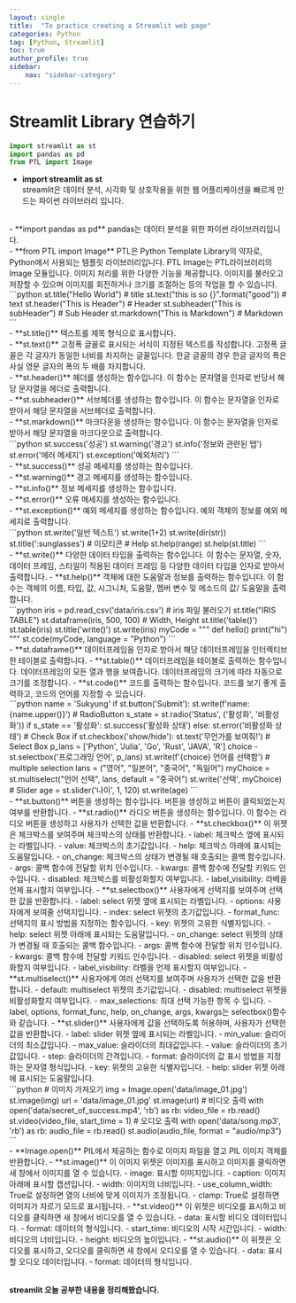 ```yaml
---
layout: single
title:  "To practice creating a Streamlit web page"
categories: Python
tag: [Python, Streamlit]
toc: true
author_profile: true
sidebar:
    nav: "sidebar-category"
---
```


# Streamlit Library 연습하기

```python
import streamlit as st
import pandas as pd
from PTL import Image
```
- **import streamlit as st**   
streamlit은 데이터 분석, 시각화 및 상호작용을 위한 웹 어플리케이션을 빠르게 만드는 파이썬 라이브러리 입니다.   
<br/>  
- **import pandas as pd**   
pandas는 데이터 분석을 위한 파이썬 라이브러리입니다.   
<br/>
- **from PTL import Image**   
PTL은 Python Template Library의 약자로, Python에서 사용되는 템플릿 라이브러리입니다.   
PTL Image는 PTL라이브러리의 Image 모듈입니다. 이미지 처리를 위한 다양한 기능을 제공합니다.   
이미지를 불러오고 저장할 수 있으며 이미지를 회전하거나 크기를 조절하는 등의 작업을 할 수 있습니다.   
<br/>
```python
st.title("Hello World") # title
st.text("this is so {}".format("good")) # text
st.header("This is Header") # Header
st.subheader("This is subHeader") # Sub Header
st.markdown("This is Markdown") # Markdown
```
<br/>
- **st.title()**   
텍스트를 제목 형식으로 표시합니다.
<br/>
- **st.text()**   
고정폭 글꼴로 표시되는 서식이 지정된 텍스트를 작성합니다.   
고정폭 글꼴은 각 글자가 동일한 너비를 차지하는 글꼴입니다. 한글 글꼴의 경우 한글 글자의 폭은 사실 영문 글자의 폭의 두 배를 차지합니다.
<br/>
- **st.header()**   
헤더를 생성하는 함수입니다. 이 함수는 문자열을 인자로 반당서 해당 문자열을 헤더로 출력합니다.
<br/>
- **st.subheader()**   
서브헤더를 생성하는 함수입니다. 이 함수는 문자열을 인자로 받아서 해당 문자열을 서브헤더로 출력합니다.
<br/>
- **st.markdown()**   
마크다운을 생성하는 함수입니다. 이 함수는 문자열을 인자로 받아서 해당 문자열을 마크다운으로 출력합니다.   
<br/>
```python
st.success('성공')
st.warning('경고')
st.info('정보와 관련된 탭')
st.error('에러 메세지')
st.exception('예외처리')
```
<br/>
- **st.success()**   
성공 메세지를 생성하는 함수입니다.
<br/>
- **st.warning()**   
경고 메세지를 생성하는 함수입니다.
<br/>
- **st.info()**   
정보 메세지를 생성하는 함수입니다.
<br/>
- **st.error()**   
오류 메세지를 생성하는 함수입니다.
<br/>
- **st.exception()**   
예외 메세지를 생성하는 함수입니다. 예외 객체의 정보를 예외 메세지로 출력합니다.   
<br/>
```python
st.write('일반 텍스트')
st.write(1+2)
st.write(dir(str))
st.title(':sunglasses') # 이모티콘
# Help
st.help(range)
st.help(st.title)
```
<br/>
- **st.write()**   
다양한 데이터 타입을 출력하는 함수입니다.   
이 함수는 문자열, 숫자, 데이터 프레임, 스타일이 적용된 데이터 프레임 등 다양한 데이터 타입을 인자로 받아서 출력합니다.   
- **st.help()**   
객체에 대한 도움말과 정보를 출력하는 함수입니다.   
이 함수는 객체의 이름, 타입, 값, 시그니처, 도움말, 멤버 변수 및 메소드의 값/ 도움말을 출력합니다.   
<br/>
```python
iris = pd.read_csv('data/iris.csv') # iris 파일 불러오기
st.title("IRIS TABLE")
st.dataframe(iris, 500, 100) # Width, Height
st.title('table()')
st.table(iris)
st.title('write()')
st.write(iris)
myCode = """
def hello()
    print("hi")
"""
st.code(myCode, language = "Python")
```
<br/>
- **st.dataframe()**   
데이터프레임을 인자로 받아서 해당 데이터프레임을 인터렉티브한 테이블로 출력합니다.   
- **st.table()**   
데이터프레임을 테이블로 출력하는 함수입니다.   
데이터프레임의 모든 열과 행을 보여줍니다.   
데이터프레임의 크기에 따라 자동으로 크기를 조정합니다.   
- **st.code()**   
코드를 출력하는 함수입니다. 코드를 보기 좋게 출력하고, 코드의 언어를 지정할 수 있습니다.   
<br/>
```python
name = 'Sukyung'
if st.button('Submit'):
    st.write(f'name: {name.upper()}')
# RadioButton
s_state = st.radio('Status', ('활성화', '비활성화'))
if s_state == '활성화':
    st.success('활성화 상태')
else:
    st.error('비활성화 상태')
# Check Box
if st.checkbox('show/hide'):
    st.text('무언가를 보여줘!')
# Select Box
p_lans = ['Python', 'Julia', 'Go', 'Rust', 'JAVA', 'R']
choice - st.selectbox('프로그래밍 언어', p_lans)
st.write(f'{choice} 언어를 선택함')
# multiple selection
lans = ("영어", "일본어", "중국어", "독일어")
myChoice = st.multiselect("언어 선택", lans, default = "중국어")
st.write('선택', myChoice)
# Slider
age = st.slider('나이', 1, 120)
st.write(age)
```
<br/>
- **st.button()**   
버튼을 생성하는 함수입니다. 버튼을 생성하고 버튼이 클릭되었는지 여부를 반환합니다.   
- **st.radio()**   
라디오 버튼을 생성하는 함수입니다. 이 함수는 라디오 버튼을 생성하고 사용자가 선택한 값을 반환합니다.   
- **st.checkbox()**   
이 위젯은 체크박스를 보여주며 체크박스의 상태를 반환합니다.    
    - label: 체크박스 옆에 표시되는 라벨입니다.
    - value: 체크박스의 초기값입니다.
    - help: 체크박스 아래에 표시되는 도움말입니다.
    - on_change: 체크박스의 상태가 변경될 때 호출되는 콜백 함수입니다.
    - args: 콜백 함수에 전달할 위치 인수입니다.
    - kwargs: 콜백 함수에 전달할 키워드 인수입니다.
    - disabled: 체크박스를 비활성화할지 여부입니다.
    - label_visibility: 라베을 언제 표시할지 여부입니다.   
- **st.selectbox()**   
사용자에게 선택지를 보여주며 선택한 값을 반환합니다.
    - label: select 위젯 옆에 표시되는 라벨입니다.
    - options: 사용자에게 보여줄 선택지입니다.
    - index: select 위젯의 초기값입니다.
    - format_func: 선택지의 표시 방법을 지정하는 함수입니다.
    - key: 위젯의 고유한 식별자입니다.
    - help: select 위젯 아래에 표시되는 도움말입니다.
    - on_change: select 위젯의 상태가 변경될 때 호출되는 콜백 함수입니다.
    - args: 콜백 함수에 전달할 위치 인수입니다.
    - kwargs: 콜백 함수에 전달할 키워드 인수입니다.
    - disabled: select 위젯을 비활성화할지 여부입니다.
    - label_visibility: 라벨을 언제 표시할지 여부입니다.   
- **st.multiselect()**   
사용자에게 여러 선택지를 보여주며 사용자가 선택한 값을 반환합니다.
    - default: multiselect 위젯의 초기값입니다.
    - disabled: multiselect 위젯을 비활성화할지 여부입니다.
    - max_selections: 최대 선택 가능한 항목 수 입니다.
    - label, options, format_func, help, on_change, args, kwargs는 selectbox()함수와 같습니다.   
- **st.slider()**   
사용자에게 값을 선택하도록 허용하며, 사용자가 선택한 값을 반환합니다.
    - label: slider 위젯 옆에 표시되는 라벨입니다.
    - min_value: 슬라이더의 최소값입니다.
    - max_value: 슬라이더의 최대값입니다.
    - value: 슬라이더의 초기값입니다.
    - step: 슬라이더의 간격입니다.
    - format: 슬라이더의 값 표시 방법을 지정하는 문자열 형식입니다.
    - key: 위젯의 고유한 식별자입니다.
    - help: slider 위젯 아래에 표시되는 도움말입니다.   
<br/>
```python
# 이미지 가져오기
img = Image.open('data/image_01.jpg')
st.image(img)
url = 'data/image_01.jpg'
st.image(url)
# 비디오 출력
with open('data/secret_of_success.mp4', 'rb') as rb:
    video_file = rb.read()
    st.video(video_file, start_time = 1)
# 오디오 출력
with open('data/song.mp3', 'rb') as rb:
    audio_file = rb.read()
    st.audio(audio_file, format = "audio/mp3")
```
<br/>
- **Image.open()**   
PIL에서 제공하는 함수로 이미지 파일을 열고 PIL 이미지 객체를 반환합니다.   
- **st.image()**   
이 이미지 위젯은 이미지를 표시하고 이미지를 클릭하면 새 창에서 이미지를 열 수 있습니다.   
    - image: 표시할 이미지입니다.
    - caption: 이미지 아래에 표시할 캡션입니다.
    - width: 이미지의 너비입니다.
    - use_column_width: True로 설정하면 열의 너비에 맞게 이미지가 조정됩니다.
    - clamp: True로 설정하면 이미지가 자르기 모드로 표시됩니다.   
- **st.video()**   
이 위젯은 비디오를 표시하고 비디오를 클릭하면 새 창에서 비디오를 열 수 있습니다.   
    - data: 표시할 비디오 데이터입니다.
    - format: 데이터의 형식입니다.
    - start_time: 비디오의 시작 시간입니다.
    - width: 비디오의 너비입니다.
    - height: 비디오의 높이입니다.   
- **st.audio()**
이 위젯은 오디오를 표시하고, 오디오를 클릭하면 새 창에서 오디오를 열 수 있습니다.   
    - data: 표시할 오디오 데이터입니다.
    - format: 데이터의 형식입니다.   
<br/>
<br/>

**streamlit 오늘 공부한 내용을 정리해봤습니다.**
